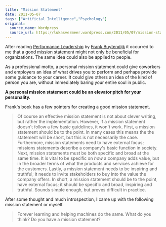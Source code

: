 ```yaml
---
title: "Mission Statement"
date: 2011-05-07
tags: ["Artificial Intelligence","Psychology"]
original:
  source_name: Wordpress
  source_url: https://lukasvermeer.wordpress.com/2011/05/07/mission-statement/
---
```


After reading [Performance Leadership](http://www.frankbuytendijk.com/performanceleadership.htm) by [Frank Buytendijk](http://www.frankbuytendijk.com/) it occurred to me that a good [mission statement](http://en.wikipedia.org/wiki/Mission_statement) might not only be beneficial for organizations. The same idea could also be applied to people.

As a professional motto, a personal mission statement could give coworkers and employers an idea of what drives you to perform and perhaps provide some guidance to your career. It could give others an idea of the kind of person you are, without immediately baring your entire soul in public.

**A personal mission statement could be an elevator pitch for your personality.**

Frank's book has a few pointers for creating a good mission statement.
> Of course an effective mission statement is not about clever writing, but rather the implementation. However, if a mission statement doesn't follow a few basic guidelines, it won't work. First, a mission statement should be to the point. In many cases this means the the statement will be short, but this is not necessarily the case. Furthermore, mission statements need to have external focus; missions statements describe a company's basic function in society. Next, mission statements must be both specific and broad at the same time. It is vital to be specific on _how_ a company adds value, but in the broader terms of what the products and services achieve for the customers. Lastly, a mission statement needs to be inspiring and truthful; it needs to invite stakeholders to buy into the value the company offers.
In short, a mission statement should be to the point, have external focus; it should be specific and broad, inspiring and truthful. Sounds simple enough, but proves difficult in practice.

After some thought and much introspection, I came up with the following mission statement or myself.
> Forever learning and helping machines do the same.
What do you think? Do you have a mission statement?